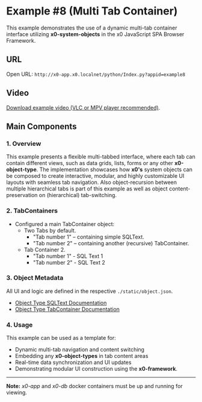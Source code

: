 # Example #8 (Multi Tab Container)

This example demonstrates the use of a dynamic multi-tab container interface utilizing
**x0-system-objects** in the x0 JavaScript SPA Browser Framework.

## URL

Open URL: `http://x0-app.x0.localnet/python/Index.py?appid=example8`

## Video

[Download example video (VLC or MPV player recommended)](https://download.webcodex.de/x0/video/x0-example-8-multi-tabcontainer.mkv).

## Main Components

### 1. Overview

This example presents a flexible multi-tabbed interface, where each tab can contain different views,
such as data grids, lists, forms or any other **x0-object-type**. The implementation showcases how
**x0's** system objects can be composed to create interactive, modular, and highly customizable UI layouts
with seamless tab navigation. Also object-recursion between multiple hierarchical tabs is part of this
example as well as object content-preservation on (hierarchical) tab-switching.

### 2. TabContainers

- Configured a main TabContainer object:
  - Two Tabs by default.
    - "Tab number 1" – containing simple SQLText.
    - "Tab number 2" – containing another (recursive) TabContainer.
  - Tab Container 2.
    - "Tab number 1" - SQL Text 1
    - "Tab number 2" - SQL Text 2

### 3. Object Metadata

All UI and logic are defined in the respective `./static/object.json`.

- [Object Type SQLText Documentation](https://docs.webcodex.de/x0/v1.0/appdev-objects.html#sqltext)
- [Object Type TabContainer Documentation](https://docs.webcodex.de/x0/v1.0/appdev-objects.html#tabcontainer)

### 4. Usage

This example can be used as a template for:

- Dynamic multi-tab navigation and content switching
- Embedding any **x0-object-types** in tab content areas
- Real-time data synchronization and UI updates
- Demonstrating modular UI construction using the **x0-framework**.

---

**Note:** *x0-app* and *x0-db* docker containers must be up and running for viewing.
